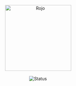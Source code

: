 <div align="center">
    <img src="https://media.discordapp.net/attachments/1384780454825299968/1384938356491943946/image.png?ex=68ad3d1b&is=68abeb9b&hm=e24f21d4ac56f14e11a9277758ec8b27e60a242858bd46460164c4df9dd5055a&=&format=webp&quality=lossless" alt="Rojo" height="217" />
</div>

<div>&nbsp;</div>

<div align="center">
<img src="https://img.shields.io/badge/Status-Offline-red?style=for-the-badge&logo=times&logoColor=white" alt="Status" />
</div>
